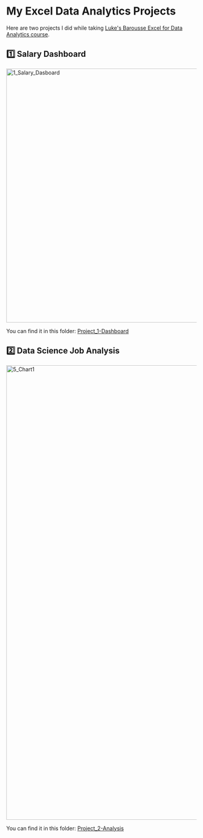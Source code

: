 # My Excel Data Analytics Projects  
Here are two projects I did while taking [Luke's Barousse Excel for Data Analytics course](https://youtu.be/pCJ15nGFgVg?si=latCQddUYCB3JNy5). 

## 1️⃣ Salary Dashboard  
<img width="1544" height="671" alt="1_Salary_Dasboard" src="https://github.com/user-attachments/assets/21a91324-1c50-4efa-9490-25df01c14feb" />  

You can find it in this folder: [Project_1-Dashboard](Project_1-Dashboard)



## 2️⃣ Data Science Job Analysis
<img width="1942" height="1201" alt="5_Chart1" src="https://github.com/user-attachments/assets/2f4c37a5-034f-40a3-82bf-67f9628b8b6b" />

You can find it in this folder: [Project_2-Analysis](Project_2-Analysis)

